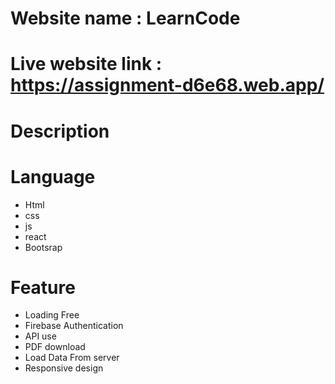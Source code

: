 
# Website name : LearnCode


# Live website link : https://assignment-d6e68.web.app/

# Description

# Language

* Html
* css
* js
* react
* Bootsrap

# Feature 
  
* Loading Free
* Firebase Authentication
* API use
* PDF download
* Load Data From server
* Responsive design
